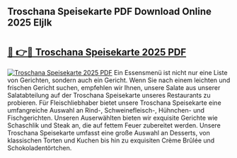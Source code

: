 ## Troschana Speisekarte PDF Download Online 2025 Eljlk

# <h2><a href="http://gcaoeh8.nevu.top/?p=Troschana+Speisekarte">🔗 👉🔴 Troschana Speisekarte 2025 PDF</a></h2>

[![Troschana Speisekarte 2025 PDF](https://i.imgur.com/dBaPXMq.png)](http://gcaoeh8.nevu.top/?p=Troschana+Speisekarte)
Ein Essensmenü ist nicht nur eine Liste von Gerichten, sondern auch ein Gericht. Wenn Sie nach einem leichten und frischen Gericht suchen, empfehlen wir Ihnen, unsere Salate aus unserer Salatabteilung auf der Troschana Speisekarte unseres Restaurants zu probieren. Für Fleischliebhaber bietet unsere Troschana Speisekarte eine umfangreiche Auswahl an Rind-, Schweinefleisch-, Hühnchen- und Fischgerichten. Unseren Auserwählten bieten wir exquisite Gerichte wie Schaschlik und Steak an, die auf fettem Feuer zubereitet werden. Unsere Troschana Speisekarte umfasst eine große Auswahl an Desserts, von klassischen Torten und Kuchen bis hin zu exquisiten Crème Brûlée und Schokoladentörtchen.
